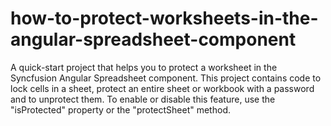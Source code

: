 # how-to-protect-worksheets-in-the-angular-spreadsheet-component
A quick-start project that helps you to protect a worksheet in the Syncfusion Angular Spreadsheet component. This project contains code to lock cells in a sheet, protect an entire sheet or workbook with a password and to unprotect them. To enable or disable this feature, use the "isProtected" property or the "protectSheet" method.
